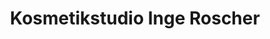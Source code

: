 ---
title: "Kosmetikstudio Inge Roscher"
url: /kaisersesch/kosmetikstudio-inge-roscher/
shop: Kosmetik
---